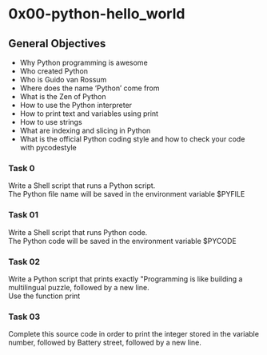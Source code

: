 # 0x00-python-hello_world

## General Objectives

- Why Python programming is awesome
- Who created Python
- Who is Guido van Rossum
- Where does the name ‘Python’ come from
- What is the Zen of Python
- How to use the Python interpreter
- How to print text and variables using print
- How to use strings
- What are indexing and slicing in Python
- What is the official Python coding style and how to check your code with pycodestyle

### Task 0

Write a Shell script that runs a Python script. <br>
The Python file name will be saved in the environment variable $PYFILE

### Task 01

Write a Shell script that runs Python code. <br>
The Python code will be saved in the environment variable $PYCODE

### Task 02

Write a Python script that prints exactly "Programming is like building a multilingual puzzle, followed by a new line.
<br>
Use the function print

### Task 03

Complete this source code in order to print the integer stored in the variable number, followed by Battery street, followed by a new line.
